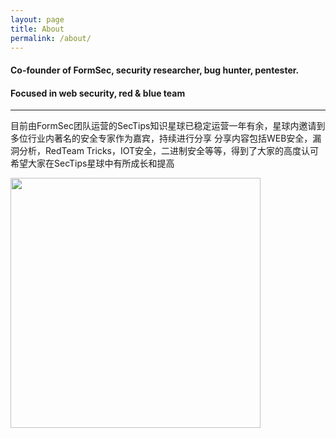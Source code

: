 ```yaml
---
layout: page
title: About
permalink: /about/
---
```


#### Co-founder of FormSec, security researcher, bug hunter, pentester.

#### Focused in web security, red & blue team

---

目前由FormSec团队运营的SecTips知识星球已稳定运营一年有余，星球内邀请到多位行业内著名的安全专家作为嘉宾，持续进行分享
分享内容包括WEB安全，漏洞分析，RedTeam Tricks，IOT安全，二进制安全等等，得到了大家的高度认可
希望大家在SecTips星球中有所成长和提高

<img src="http://reverse-tcp.xyz/static/img/SecTips.jpeg" width=400  div align=center />




